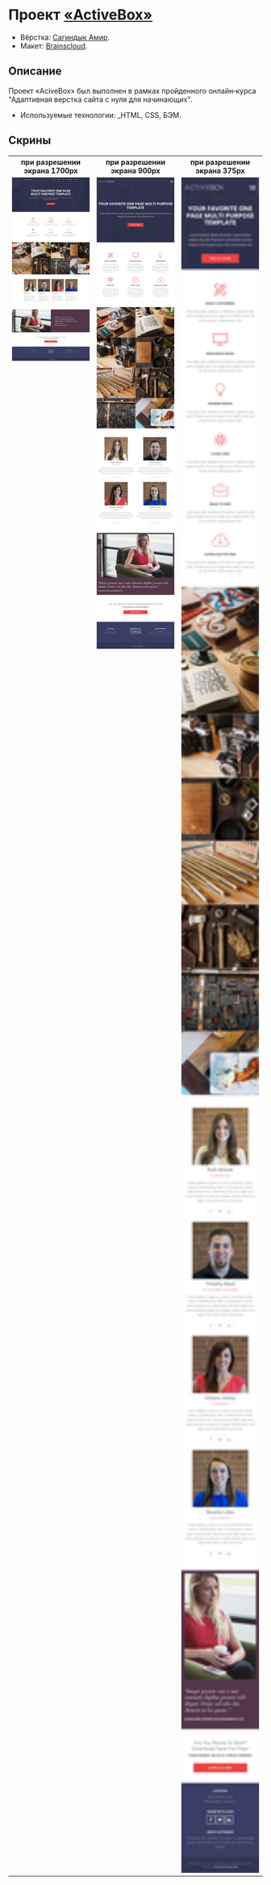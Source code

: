 # Проект [«ActiveBox»](https://freeworldbox.github.io/activebox/)

* Вёрстка: [Сагиндык Амир](https://github.com/freeworldbox).
* Макет: [Brainscloud](https://brainscloud.ru/).

## Описание
Проект «AciveBox» был выполнен в рамках пройденного онлайн‑курса "Адаптивная верстка сайта с нуля для начинающих".
* Используемые технологии: _HTML, CSS, БЭМ.

## Скрины

<table>
  <tr>
    <th>при разрешении экрана 1700px</th>
    <th>при разрешении экрана 900px</th>
        <th>при разрешении экрана 375px</th>
  </tr>
  <tr valign="top">
    <td>
        <img src="https://github.com/freeworldbox/activebox/blob/main/activebox1700.png" width="250" alt="Главная страница 1200">
    </td>
    <td>
        <img src="https://github.com/freeworldbox/activebox/blob/main/activebox900.png" width="250" alt="Страница каталог товаров 1200">
    </td>
    <td>
        <img src="https://github.com/freeworldbox/activebox/blob/main/activebox375.png" width="250" alt="">
    </td>
  </tr>
</table>
